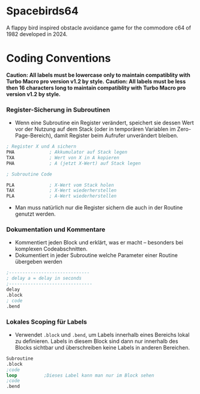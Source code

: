 # Spacebirds64
A flappy bird inspired obstacle avoidance game for the commodore c64 of 1982 developed in 2024.



# Coding Conventions

**Caution: All labels must be lowercase only to maintain compatiblity with Turbo Macro pro version v1.2 by style.**
**Caution: All labels must be less then 16 characters long to maintain compatiblity with Turbo Macro pro version v1.2 by style.**
### Register-Sicherung in Subroutinen

- Wenn eine Subroutine ein Register verändert, speichert sie dessen Wert vor der Nutzung auf dem Stack (oder in temporären Variablen im Zero-Page-Bereich), damit Register beim Aufrufer unverändert bleiben.

```nasm
; Register X und A sichern
PHA             ; Akkumulator auf Stack legen
TXA             ; Wert von X in A kopieren
PHA             ; A (jetzt X-Wert) auf Stack legen

; Subroutine Code

PLA             ; X-Wert vom Stack holen
TAX             ; X-Wert wiederherstellen
PLA             ; A-Wert wiederherstellen
```

- Man muss natürlich nur die Register sichern die auch in der Routine genutzt werden.

### Dokumentation und Kommentare

- Kommentiert jeden Block und erklärt, was er macht – besonders bei komplexen Codeabschnitten.
- Dokumentiert in jeder Subroutine welche Parameter einer Routine übergeben werden

```nasm
;------------------------------
; delay a = delay in seconds
;-------------------------------
delay
.block
; code 
.bend
```

### Lokales Scoping für Labels

- Verwendet `.block` und `.bend`, um Labels innerhalb eines Bereichs lokal zu definieren. Labels in diesem Block sind dann nur innerhalb des Blocks sichtbar und überschreiben keine Labels in anderen Bereichen.

```nasm
Subroutine
.block
;code
loop          ;Dieses Label kann man nur im Block sehen
;code
.bend
```
